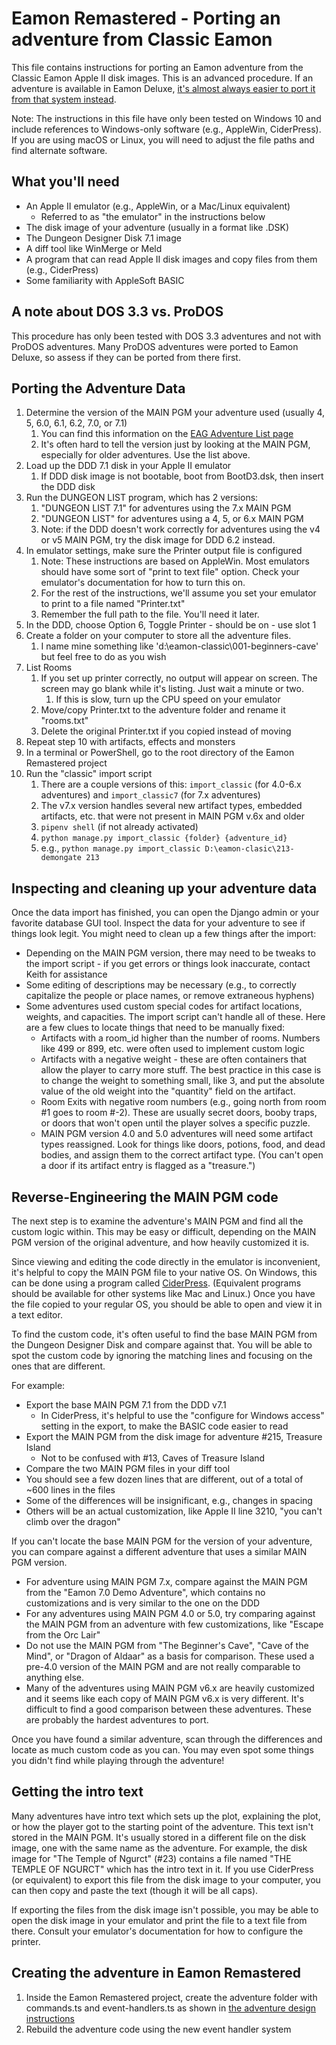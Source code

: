 # Eamon Remastered - Porting an adventure from Classic Eamon

This file contains instructions for porting an Eamon adventure from the Classic Eamon Apple II disk images. This is an advanced procedure. If an adventure is available in Eamon Deluxe, [it's almost always easier to port it from that system instead](PORTING-EDX-ADVENTURES.md).

Note: The instructions in this file have only been tested on Windows 10 and include references to Windows-only software (e.g., AppleWin, CiderPress). If you are using macOS or Linux, you will need to adjust the file paths and find alternate software.

## What you'll need

* An Apple II emulator (e.g., AppleWin, or a Mac/Linux equivalent)
  * Referred to as "the emulator" in the instructions below
* The disk image of your adventure (usually in a format like .DSK)
* The Dungeon Designer Disk 7.1 image
* A diff tool like WinMerge or Meld
* A program that can read Apple II disk images and copy files from them (e.g., CiderPress)
* Some familiarity with AppleSoft BASIC

## A note about DOS 3.3 vs. ProDOS

This procedure has only been tested with DOS 3.3 adventures and not with ProDOS adventures. Many ProDOS adventures were ported to Eamon Deluxe, so assess if they can be ported from there first.

## Porting the Adventure Data

1. Determine the version of the MAIN PGM your adventure used (usually 4, 5, 6.0, 6.1, 6.2, 7.0, or 7.1)
    1. You can find this information on the [EAG Adventure List page](http://www.eamonag.org/lists/list-master.htm)
    1. It's often hard to tell the version just by looking at the MAIN PGM, especially for older adventures. Use the list above.  
1. Load up the DDD 7.1 disk in your Apple II emulator
    1. If DDD disk image is not bootable, boot from BootD3.dsk, then insert the DDD disk
1. Run the DUNGEON LIST program, which has 2 versions:
    1. "DUNGEON LIST 7.1" for adventures using the 7.x MAIN PGM
    1. "DUNGEON LIST" for adventures using a 4, 5, or 6.x MAIN PGM
    1. Note: if the DDD doesn't work correctly for adventures using the v4 or v5 MAIN PGM, try the disk image for DDD 6.2 instead.
1. In emulator settings, make sure the Printer output file is configured
    1. Note: These instructions are based on AppleWin. Most emulators should have some sort of "print to text file" option. Check your emulator's documentation for how to turn this on.
    1. For the rest of the instructions, we'll assume you set your emulator to print to a file named "Printer.txt"
    1. Remember the full path to the file. You'll need it later.
1. In the DDD, choose Option 6, Toggle Printer - should be on - use slot 1
1. Create a folder on your computer to store all the adventure files.
    1. I name mine something like 'd:\eamon-classic\001-beginners-cave' but feel free to do as you wish
1. List Rooms
    1. If you set up printer correctly, no output will appear on screen. The screen may go blank while it's listing. Just wait a minute or two.
        1. If this is slow, turn up the CPU speed on your emulator
    1. Move/copy Printer.txt to the adventure folder and rename it "rooms.txt"
    1. Delete the original Printer.txt if you copied instead of moving
1. Repeat step 10 with artifacts, effects and monsters
1. In a terminal or PowerShell, go to the root directory of the Eamon Remastered project
1. Run the "classic" import script
    1. There are a couple versions of this: `import_classic` (for 4.0-6.x adventures) and `import_classic7` (for 7.x adventures)
    1. The v7.x version handles several new artifact types, embedded artifacts, etc. that were not present in MAIN PGM v.6x and older
    1. `pipenv shell` (if not already activated)
    1. `python manage.py import_classic {folder} {adventure_id}`
    1. e.g., `python manage.py import_classic D:\eamon-clasic\213-demongate 213`
    
## Inspecting and cleaning up your adventure data

Once the data import has finished, you can open the Django admin or your favorite database GUI tool. Inspect the data for your adventure to see if things look legit. You might need to clean up a few things after the import:

* Depending on the MAIN PGM version, there may need to be tweaks to the import script - if you get errors or things look inaccurate, contact Keith for assistance
* Some editing of descriptions may be necessary (e.g., to correctly capitalize the people or place names, or remove extraneous hyphens)
* Some adventures used custom special codes for artifact locations, weights, and capacities. The import script can't handle all of these. Here are a few clues to locate things that need to be manually fixed:
    * Artifacts with a room_id higher than the number of rooms. Numbers like 499 or 899, etc. were often used to implement custom logic
    * Artifacts with a negative weight - these are often containers that allow the player to carry more stuff. The best practice in this case is to change the weight to something small, like 3, and put the absolute value of the old weight into the "quantity" field on the artifact.
    * Room Exits with negative room numbers (e.g., going north from room #1 goes to room #-2). These are usually secret doors, booby traps, or doors that won't open until the player solves a specific puzzle.
    * MAIN PGM version 4.0 and 5.0 adventures will need some artifact types reassigned. Look for things like doors, potions, food, and dead bodies, and assign them to the correct artifact type. (You can't open a door if its artifact entry is flagged as a "treasure.")

## Reverse-Engineering the MAIN PGM code   

The next step is to examine the adventure's MAIN PGM and find all the custom logic within. This may be easy or difficult, depending on the MAIN PGM version of the original adventure, and how heavily customized it is.

Since viewing and editing the code directly in the emulator is inconvenient, it's helpful to copy the MAIN PGM file to your native OS. On Windows, this can be done using a program called [CiderPress](https://a2ciderpress.com/). (Equivalent programs should be available for other systems like Mac and Linux.) Once you have the file copied to your regular OS, you should be able to open and view it in a text editor.

To find the custom code, it's often useful to find the base MAIN PGM from the Dungeon Designer Disk and compare against that. You will be able to spot the custom code by ignoring the matching lines and focusing on the ones that are different.

For example:

* Export the base MAIN PGM 7.1 from the DDD v7.1
  * In CiderPress, it's helpful to use the "configure for Windows access" setting in the export, to make the BASIC code easier to read 
* Export the MAIN PGM from the disk image for adventure #215, Treasure Island
  * Not to be confused with #13, Caves of Treasure Island
* Compare the two MAIN PGM files in your diff tool
* You should see a few dozen lines that are different, out of a total of ~600 lines in the files
* Some of the differences will be insignificant, e.g., changes in spacing
* Others will be an actual customization, like Apple II line 3210, "you can't climb over the dragon"

If you can't locate the base MAIN PGM for the version of your adventure, you can compare against a different adventure that uses a similar MAIN PGM version.

* For adventure using MAIN PGM 7.x, compare against the MAIN PGM from the "Eamon 7.0 Demo Adventure", which contains no customizations and is very similar to the one on the DDD
* For any adventures using MAIN PGM 4.0 or 5.0, try comparing against the MAIN PGM from an adventure with few customizations, like "Escape from the Orc Lair"
* Do not use the MAIN PGM from "The Beginner's Cave", "Cave of the Mind", or "Dragon of Aldaar" as a basis for comparison. These used a pre-4.0 version of the MAIN PGM and are not really comparable to anything else.
* Many of the adventures using MAIN PGM v6.x are heavily customized and it seems like each copy of MAIN PGM v6.x is very different. It's difficult to find a good comparison between these adventures. These are probably the hardest adventures to port.

Once you have found a similar adventure, scan through the differences and locate as much custom code as you can. You may even spot some things you didn't find while playing through the adventure!

## Getting the intro text

Many adventures have intro text which sets up the plot, explaining the plot, or how the player got to the starting point of the adventure. This text isn't stored in the MAIN PGM. It's usually stored in a different file on the disk image, one with the same name as the adventure. For example, the disk image for "The Temple of Ngurct" (#23) contains a file named "THE TEMPLE OF NGURCT" which has the intro text in it. If you use CiderPress (or equivalent) to export this file from the disk image to your computer, you can then copy and paste the text (though it will be all caps).

If exporting the files from the disk image isn't possible, you may be able to open the disk image in your emulator and print the file to a text file from there. Consult your emulator's documentation for how to configure the printer. 

## Creating the adventure in Eamon Remastered

1. Inside the Eamon Remastered project, create the adventure folder with commands.ts and event-handlers.ts as shown in [the adventure design instructions](ADVENTURE-DESIGN.md)
1. Rebuild the adventure code using the new event handler system
